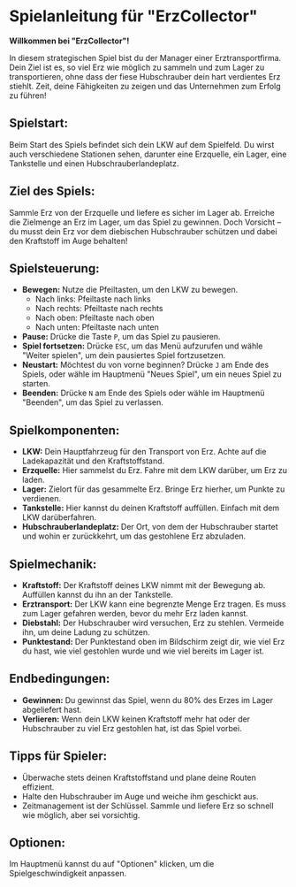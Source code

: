 ﻿# Spielanleitung für "ErzCollector"

**Willkommen bei "ErzCollector"!**

In diesem strategischen Spiel bist du der Manager einer Erztransportfirma. Dein Ziel ist es, so viel Erz wie möglich zu sammeln und zum Lager zu transportieren, ohne dass der fiese Hubschrauber dein hart verdientes Erz stiehlt. Zeit, deine Fähigkeiten zu zeigen und das Unternehmen zum Erfolg zu führen!

## Spielstart:
Beim Start des Spiels befindet sich dein LKW auf dem Spielfeld. Du wirst auch verschiedene Stationen sehen, darunter eine Erzquelle, ein Lager, eine Tankstelle und einen Hubschrauberlandeplatz.

## Ziel des Spiels:
Sammle Erz von der Erzquelle und liefere es sicher im Lager ab. Erreiche die Zielmenge an Erz im Lager, um das Spiel zu gewinnen. Doch Vorsicht – du musst dein Erz vor dem diebischen Hubschrauber schützen und dabei den Kraftstoff im Auge behalten!

## Spielsteuerung:
- **Bewegen:** Nutze die Pfeiltasten, um den LKW zu bewegen.
  - Nach links: Pfeiltaste nach links
  - Nach rechts: Pfeiltaste nach rechts
  - Nach oben: Pfeiltaste nach oben
  - Nach unten: Pfeiltaste nach unten
- **Pause:** Drücke die Taste `P`, um das Spiel zu pausieren.
- **Spiel fortsetzen:** Drücke `ESC`, um das Menü aufzurufen und wähle "Weiter spielen", um dein pausiertes Spiel fortzusetzen.
- **Neustart:** Möchtest du von vorne beginnen? Drücke `J` am Ende des Spiels, oder wähle im Hauptmenü "Neues Spiel", um ein neues Spiel zu starten.
- **Beenden:** Drücke `N` am Ende des Spiels oder wähle im Hauptmenü "Beenden", um das Spiel zu verlassen.

## Spielkomponenten:
- **LKW:** Dein Hauptfahrzeug für den Transport von Erz. Achte auf die Ladekapazität und den Kraftstoffstand.
- **Erzquelle:** Hier sammelst du Erz. Fahre mit dem LKW darüber, um Erz zu laden.
- **Lager:** Zielort für das gesammelte Erz. Bringe Erz hierher, um Punkte zu verdienen.
- **Tankstelle:** Hier kannst du deinen Kraftstoff auffüllen. Einfach mit dem LKW darüberfahren.
- **Hubschrauberlandeplatz:** Der Ort, von dem der Hubschrauber startet und wohin er zurückkehrt, um das gestohlene Erz abzuladen.

## Spielmechanik:
- **Kraftstoff:** Der Kraftstoff deines LKW nimmt mit der Bewegung ab. Auffüllen kannst du ihn an der Tankstelle.
- **Erztransport:** Der LKW kann eine begrenzte Menge Erz tragen. Es muss zum Lager gefahren werden, bevor du mehr Erz laden kannst.
- **Diebstahl:** Der Hubschrauber wird versuchen, Erz zu stehlen. Vermeide ihn, um deine Ladung zu schützen.
- **Punktestand:** Der Punktestand oben im Bildschirm zeigt dir, wie viel Erz du hast, wie viel gestohlen wurde und wie viel bereits im Lager ist.

## Endbedingungen:
- **Gewinnen:** Du gewinnst das Spiel, wenn du 80% des Erzes im Lager abgeliefert hast.
- **Verlieren:** Wenn dein LKW keinen Kraftstoff mehr hat oder der Hubschrauber zu viel Erz gestohlen hat, ist das Spiel vorbei.

## Tipps für Spieler:
- Überwache stets deinen Kraftstoffstand und plane deine Routen effizient.
- Halte den Hubschrauber im Auge und weiche ihm geschickt aus.
- Zeitmanagement ist der Schlüssel. Sammle und liefere Erz so schnell wie möglich, aber sei vorsichtig.

## Optionen:
Im Hauptmenü kannst du auf "Optionen" klicken, um die Spielgeschwindigkeit anpassen.

